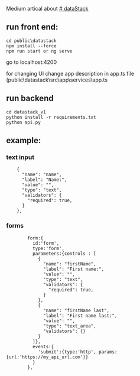 Medium artical about [# dataStack
](https://medium.com/@vishalvora_53246/no-code-app-development-with-python-sql-and-angular-dea8e9aad7a3)

## run front end:
```
cd public\datastack
npm install --force
npm run start or ng serve
```
go to localhost:4200 

for changing UI change app description in app.ts file (public\datastack\src\app\services\app.ts

## run backend
```
cd datastack_v1
python install -r requirements.txt
python api.py
```

## example:
### text input
```
    {
      "name": "name",
      "label": "Name:",
      "value": "",
      "type": "text",
      "validators": {
        "required": true,
      }
    },
```

### forms
```
        form:{
          id:'form',
          type:'form',
          parameters:{controls : [
            {
              "name": "firstName",
              "label": "First name:",
              "value": "",
              "type": "text",
              "validators": {
                "required": true,
              }
            },
            {
              "name": "firstName last",
              "label": "First name last:",
              "value": "",
              "type": "text_area",
              "validators": {}
            }
          ]},
          events:{
            'submit':{type:'http', params:{url:'https://my_api_url.com'}}
          }
        },

```
